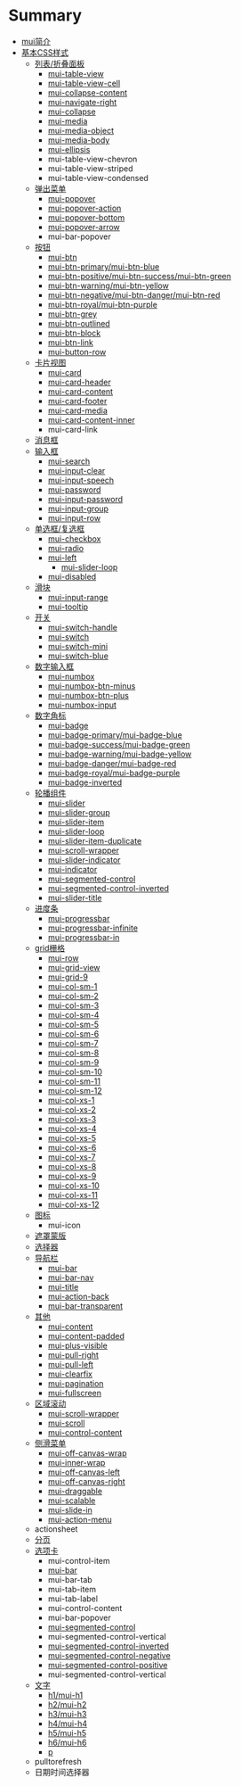 # Summary

* [mui简介](README.md)
* [基本CSS样式](chapter1.md)
    * [列表\/折叠面板](list.md)
        * [mui-table-view](mui-table-view.md)
        * [mui-table-view-cell](mui-table-view-cell.md)
        * [mui-collapse-content](mui-collapse-content.md)
        * [mui-navigate-right](mui-navigate-right.md)
        * [mui-collapse](mui-collapse.md)
        * [mui-media](mui-media.md)
        * [mui-media-object](mui-media-object.md)
        * [mui-media-body](mui-media-body.md)
        * [mui-ellipsis](mui-ellipsis.md)
        * mui-table-view-chevron
        * mui-table-view-striped
        * mui-table-view-condensed
    * [弹出菜单](popover.md)
        * [mui-popover](mui-popover.md)
        * [mui-popover-action](mui-popover-action.md)
        * [mui-popover-bottom](mui-popover-bottom.md)
        * [mui-popover-arrow](mui-popover-arrow.md)
        * mui-bar-popover
    * [按钮](mui-btn.md)
        * [mui-btn](.mui-btn.md)
        * [mui-btn-primary\/mui-btn-blue](mui-btn-primary.md)
        * [mui-btn-positive\/mui-btn-success\/mui-btn-green](mui-btn-positivemui-btn-successmui-btn-green.md)
        * [mui-btn-warning\/mui-btn-yellow](mui-btn-warningmui-btn-yellow.md)
        * [mui-btn-negative\/mui-btn-danger\/mui-btn-red](mui-btn-negativemui-btn-dangermui-btn-red.md)
        * [mui-btn-royal\/mui-btn-purple](mui-btn-royalmui-btn-purple.md)
        * [mui-btn-grey](mui-btn-grey.md)
        * [mui-btn-outlined](mui-btn-outlined.md)
        * [mui-btn-block](mui-btn-block.md)
        * [mui-btn-link](mui-btn-link.md)
        * [mui-button-row](mui-button-row.md)
    * [卡片视图](cardview.md)
        * [mui-card](mui-card.md)
        * [mui-card-header](mui-card-header.md)
        * [mui-card-content](mui-card-content.md)
        * [mui-card-footer](mui-card-footer.md)
        * [mui-card-media](mui-card-media.md)
        * [mui-card-content-inner](mui-card-content-inner.md)
        * mui-card-link
    * [消息框](消息框.md)
    * [输入框](shu_ru_kuang.md)
        * [mui-search](mui-search.md)
        * [mui-input-clear](mui-input-clear.md)
        * [mui-input-speech](mui-input-speech.md)
        * [mui-password](mui-password.md)
        * [mui-input-password](mui-input-password.md)
        * [mui-input-group](mui-input-group.md)
        * [mui-input-row](mui-input-row.md)
    * [单选框\/复选框](checkbox.md)
        * [mui-checkbox](mui-checkbox.md)
        * [mui-radio](mui-radio.md)
        * [mui-left](mui-left.md)
            * [mui-slider-loop](mui-slider-loop.md)
        * [mui-disabled](mui-disabled.md)
    * [滑块](range.md)
        * [mui-input-range](mui-input-range.md)
        * [mui-tooltip](mui-tooltip.md)
    * [开关](switch.md)
        * [mui-switch-handle](mui-switch-handle.md)
        * [mui-switch](mui-switch.md)
        * [mui-switch-mini](mui-switch-mini.md)
        * [mui-switch-blue](mui-switch-blue.md)
    * [数字输入框](number-box.md)
        * [mui-numbox](mui-numbox.md)
        * [mui-numbox-btn-minus](mui-numbox-btn-minus.md)
        * [mui-numbox-btn-plus](mui-numbox-btn-plus.md)
        * [mui-numbox-input](mui-numbox-input.md)
    * [数字角标](badge.md)
        * [mui-badge](mui-badge.md)
        * [mui-badge-primary\/mui-badge-blue](mui-badge-primary.md)
        * [mui-badge-success\/mui-badge-green](mui-badge-successmui-badge-green.md)
        * [mui-badge-warning\/mui-badge-yellow](mui-badge-warningmui-badge-yellow.md)
        * [mui-badge-danger\/mui-badge-red](mui-badge-dangermui-badge-red.md)
        * [mui-badge-royal\/mui-badge-purple](mui-badge-royalmui-badge-purple.md)
        * [mui-badge-inverted](mui-badge-inverted.md)
    * [轮播组件](mui-slider.md)
        * [mui-slider](mui-slider2.md)
        * [mui-slider-group](mui-slider-group.md)
        * [mui-slider-item](mui-slider-item.md)
        * [mui-slider-loop](mui-slider-loop.md)
        * [mui-slider-item-duplicate](mui-slider-item-duplicate.md)
        * [mui-scroll-wrapper](mui-scroll-wrapper.md)
        * [mui-slider-indicator](mui-slider-indicator.md)
        * [mui-indicator](mui-indicator.md)
        * [mui-segmented-control](mui-segmented-control.md)
        * [mui-segmented-control-inverted](mui-segmented-control-inverted.md)
        * [mui-slider-title](mui-slider-title.md)
    * [进度条](progressbar.md)
        * [mui-progressbar](mui-progressbar.md)
        * [mui-progressbar-infinite](mui-progressbar-infinite.md)
        * [mui-progressbar-in](mui-progressbar-in.md)
    * [grid栅格](grid9.md)
        * [mui-row](mui-row.md)
        * [mui-grid-view](mui-grid-view.md)
        * [mui-grid-9](mui-grid-9.md)
        * [mui-col-sm-1](mui-col-sm-1.md)
        * [mui-col-sm-2](mui-col-sm-2.md)
        * [mui-col-sm-3](mui-col-sm-3.md)
        * [mui-col-sm-4](mui-col-sm-4.md)
        * [mui-col-sm-5](mui-col-sm-5.md)
        * [mui-col-sm-6](mui-col-sm-6.md)
        * [mui-col-sm-7](mui-col-sm-7.md)
        * [mui-col-sm-8](mui-col-sm-8.md)
        * [mui-col-sm-9](mui-col-sm-9.md)
        * [mui-col-sm-10](mui-col-sm-10.md)
        * [mui-col-sm-11](mui-col-sm-11.md)
        * [mui-col-sm-12](mui-col-sm-12.md)
        * [mui-col-xs-1](mui-col-xs-1.md)
        * [mui-col-xs-2](mui-col-xs-2.md)
        * [mui-col-xs-3](mui-col-xs-3.md)
        * [mui-col-xs-4](mui-col-xs-4.md)
        * [mui-col-xs-5](mui-col-xs-5.md)
        * [mui-col-xs-6](mui-col-xs-6.md)
        * [mui-col-xs-7](mui-col-xs-7.md)
        * [mui-col-xs-8](mui-col-xs-8.md)
        * [mui-col-xs-9](mui-col-xs-9.md)
        * [mui-col-xs-10](mui-col-xs-10.md)
        * [mui-col-xs-11](mui-col-xs-11.md)
        * [mui-col-xs-12](mui-col-xs-12.md)
    * [图标](图标.md)
        * mui-icon
    * [遮罩蒙版](mask.md)
    * [选择器](选择器.md)
    * [导航栏](nav.md)
        * [mui-bar](mui-bar.md)
        * [mui-bar-nav](mui-bar-nav.md)
        * [mui-title](mui-title.md)
        * [mui-action-back](mui-action-back.md)
        * [mui-bar-transparent](mui-bar-transparent.md)
    * [其他](other.md)
        * [mui-content](mui-content.md)
        * [mui-content-padded](mui-content-padded.md)
        * [mui-plus-visible](mui-plus-visible.md)
        * [mui-pull-right](mui-pull-right.md)
        * [mui-pull-left](mui-pull-left.md)
        * [mui-clearfix](mui-clearfix.md)
        * [mui-pagination](mui-pagination.md)
        * [mui-fullscreen](mui-fullscreen.md)
    * [区域滚动](scroll.md)
        * [mui-scroll-wrapper](mui-scroll-wrapper.md)
        * [mui-scroll](mui-scroll.md)
        * [mui-control-content](mui-control-content.md)
    * [侧滑菜单](offcanvas.md)
        * [mui-off-canvas-wrap](mui-off-canvas-wrap.md)
        * [mui-inner-wrap](mui-inner-wrap.md)
        * [mui-off-canvas-left](mui-off-canvas-left.md)
        * [mui-off-canvas-right](mui-off-canvas-right.md)
        * [mui-draggable](mui-draggable.md)
        * [mui-scalable](mui-scalable.md)
        * [mui-slide-in](mui-slide-in.md)
        * [mui-action-menu](mui-action-menu.md)
    * actionsheet
    * [分页](分页.md)
    * [选项卡](tabbar.md)
        * mui-control-item
        * [mui-bar](mui-bar.md)
        * mui-bar-tab
        * mui-tab-item
        * mui-tab-label
        * mui-control-content
        * mui-bar-popover
        * [mui-segmented-control](mui-segmented-control.md)
        * mui-segmented-control-vertical
        * [mui-segmented-control-inverted](mui-segmented-control-inverted.md)
        * [mui-segmented-control-negative](mui-segmented-control-negative.md)
        * [mui-segmented-control-positive](mui-segmented-control-positive.md)
        * mui-segmented-control-vertical
    * [文字](word.md)
        * [h1\/mui-h1](h1mui-h1.md)
        * [h2\/mui-h2](h2mui-h2.md)
        * [h3\/mui-h3](h3mui-h3.md)
        * [h4\/mui-h4](h4mui-h4.md)
        * [h5\/mui-h5](h5mui-h5.md)
        * [h6\/mui-h6](h6mui-h6.md)
        * [p](p.md)
    * pulltorefresh
    * 日期时间选择器

